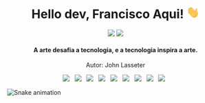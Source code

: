 <h1 align="center"> Hello dev, Francisco Aqui! <img src="https://github.com/ABSphreak/ABSphreak/blob/master/gifs/Hi.gif?raw=true" width="30px"></h1>

<p align="center">
  <img height="180em" src="https://github-readme-stats.vercel.app/api?username=franciscosousajsp&show_icons=true&theme=tokyonight&include_all_commits=true&count_private=true"/>
  <img height="180em" src="https://github-readme-stats.vercel.app/api/top-langs/?username=franciscosousajsp&layout=compact&langs_count=16&theme=tokyonight"/>
</p>
<h4 align="center"> A arte desafia a tecnologia, e a tecnologia inspira a arte. </h4>
<p align="center"> Autor: John Lasseter</p>
</p>

<p align="center">
<img src="https://img.shields.io/badge/HTML%20-%23F7DF1E.svg?&style=for-the-badge&color=E34F26" />&nbsp;&nbsp;
<img src="https://img.shields.io/badge/css%20-%23F7DF1E.svg?&style=for-the-badge&color=5BA8EE" />&nbsp;&nbsp;
<img src="https://img.shields.io/badge/JavaScript-%23F7DF1E.svg?&style=for-the-badge&color=F7DF1" />&nbsp;&nbsp;  
<img src="https://img.shields.io/badge/TypeScript-%23F7DF1E.svg?&style=for-the-badge&color=007ACC" />&nbsp;&nbsp;  
<img src="https://img.shields.io/badge/Angular%20-%23F7DF1E.svg?&style=for-the-badge&color=DD0031" />&nbsp;&nbsp;
<img src="https://img.shields.io/badge/Bootstrap%20-%23F7DF1E.svg?&style=for-the-badge&color=7044A3" />&nbsp;&nbsp;
<img src="https://img.shields.io/badge/Java%20-%23F7DF1E.svg?&style=for-the-badge&color=F5F000" />&nbsp;&nbsp;
  <img src="https://img.shields.io/badge/Spring Boot%20-%23F7DF1E.svg?&style=for-the-badge&color=0000FF" />&nbsp;&nbsp;
<img src="https://img.shields.io/badge/Node.js%20-%23F7DF1E.svg?&style=for-the-badge&color=43853D" />&nbsp;&nbsp;
  
</p>

  ![Snake animation](https://github.com/franciscosousajsp/franciscosousajsp/blob/output/github-contribution-grid-snake.svg)

